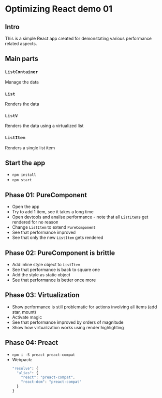 # Optimizing React demo 01
## Intro
This is a simple React app created for demonstating various performance related aspects.

## Main parts
### `ListContainer`
Manage the data

### `List`
Renders the data

### `ListV`
Renders the data using a virtualized list

### `ListItem`
Renders a single list item

## Start the app
- `npm install`
- `npm start`

## Phase 01: PureComponent
- Open the app
- Try to add 1 item, see it takes a long time
- Open devtools and analise performance - note that all `ListItem`s get rendered for no reason
- Change `ListItem` to extend `PureComponent`
- See that performance improved
- See that only the new `ListItem` gets rendered

## Phase 02: PureComponent is brittle
- Add inline style object to `ListItem`
- See that performance is back to square one
- Add the style as static object
- See that performance is better once more

## Phase 03: Virtualization
- Show performance is still problematic for actions involving all items (add star, mount)
- Activate magic
- See that performance improved by orders of magnitude
- Show how virtualization works using render highlighting

## Phase 04: Preact
- `npm i -S preact preact-compat`
- Webpack:
    ```javascript
    "resolve": {
      "alias": {
        "react": "preact-compat",
        "react-dom": "preact-compat"
      }
    }
    ```
